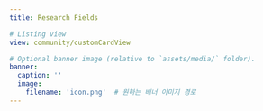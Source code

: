 ```yaml
---
title: Research Fields

# Listing view
view: community/customCardView

# Optional banner image (relative to `assets/media/` folder).
banner:
  caption: ''
  image:
    filename: 'icon.png'  # 원하는 배너 이미지 경로
---
```

